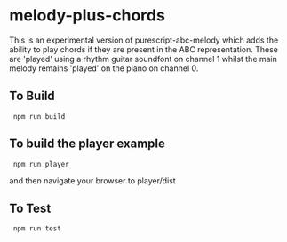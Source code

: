 melody-plus-chords
==================

This is an experimental version of purescript-abc-melody which adds the ability to play chords if they are present in the ABC representation.  These are 'played' using a rhythm guitar soundfont on channel 1 whilst the main melody remains 'played' on the piano on channel 0.


To Build
--------

     npm run build

To build the player example
---------------------------

     npm run player

and then navigate your browser to player/dist

To Test
-------

     npm run test
